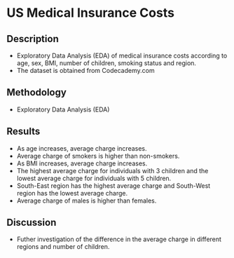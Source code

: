 # US Medical Insurance Costs

## Description
- Exploratory Data Analysis (EDA) of medical insurance costs according to age, sex, BMI, number of children, smoking status and region.
- The dataset is obtained from Codecademy.com

## Methodology
- Exploratory Data Analysis (EDA)

## Results
- As age increases, average charge increases.
- Average charge of smokers is higher than non-smokers.
- As BMI increases, average charge increases.
- The highest average charge for individuals with 3 children and the lowest average charge for individuals with 5 children.
- South-East region has the highest average charge and South-West region has the lowest average charge.
- Average charge of males is higher than females.

## Discussion
- Futher investigation of the difference in the average charge in different regions and number of children.
